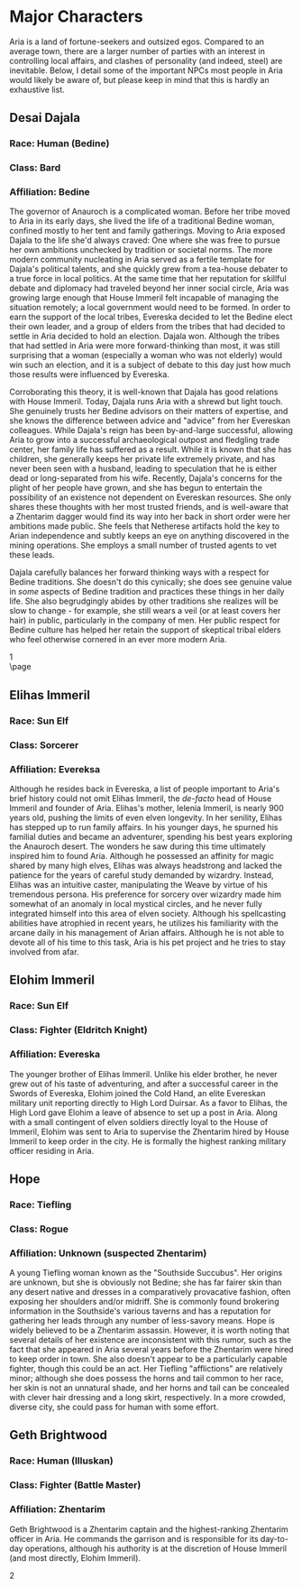 # Major Characters

Aria is a land of fortune-seekers and outsized egos. Compared to an average town, there are a larger number of parties with an interest in controlling local affairs, and clashes of personality (and indeed, steel) are inevitable. Below, I detail some of the important NPCs most people in Aria would likely be aware of, but please keep in mind that this is hardly an exhaustive list.

## Desai Dajala

### Race: Human (Bedine)
### Class: Bard
### Affiliation: Bedine

The governor of Anauroch is a complicated woman. Before her tribe moved to Aria in its early days, she lived the life of a traditional Bedine woman, confined mostly to her tent and family gatherings. Moving to Aria exposed Dajala to the life she'd always craved: One where she was free to pursue her own ambitions unchecked by tradition or societal norms. The more modern community nucleating in Aria served as a fertile template for Dajala's political talents, and she quickly grew from a tea-house debater to a true force in local politics. At the same time that her reputation for skillful debate and diplomacy had traveled beyond her inner social circle, Aria was growing large enough that House Immeril felt incapable of managing the situation remotely; a local government would need to be formed. In order to earn the support of the local tribes, Evereska decided to let the Bedine elect their own leader, and a group of elders from the tribes that had decided to settle in Aria decided to hold an election. Dajala won. Although the tribes that had settled in Aria were more forward-thinking than most, it was still surprising that a woman (especially a woman who was not elderly) would win such an election, and it is a subject of debate to this day just how much those results were influenced by Evereska. 

Corroborating this theory, it is well-known that Dajala has good relations with House Immeril. Today, Dajala runs Aria with a shrewd but light touch. She genuinely trusts her Bedine advisors on their matters of expertise, and she knows the difference between advice and "advice" from her Evereskan colleagues. While Dajala's reign has been by-and-large successful, allowing Aria to grow into a successful archaeological outpost and fledgling trade center, her family life has suffered as a result. While it is known that she has children, she generally keeps her private life extremely private, and has never been seen with a husband, leading to speculation that he is either dead or long-separated from his wife. Recently, Dajala's concerns for the plight of her people have grown, and she has begun to entertain the possibility of an existence not dependent on Evereskan resources. She only shares these thoughts with her most trusted friends, and is well-aware that a Zhentarim dagger would find its way into her back in short order were her ambitions made public. She feels that Netherese artifacts hold the key to Arian independence and subtly keeps an eye on anything discovered in the mining operations. She employs a small number of trusted agents to vet these leads.

Dajala carefully balances her forward thinking ways with a respect for Bedine traditions. She doesn't do this cynically; she does see genuine value in _some_ aspects of Bedine tradition and practices these things in her daily life. She also begrudgingly abides by other traditions she realizes will be slow to change - for example, she still wears a veil (or at least covers her hair) in public, particularly in the company of men. Her public respect for Bedine culture has helped her retain the support of skeptical tribal elders who feel otherwise cornered in an ever more modern Aria.

<div class='pageNumber'>1</div>
</div>
\page

## Elihas Immeril

### Race: Sun Elf
### Class: Sorcerer
### Affiliation: Evereksa

Although he resides back in Evereska, a list of people important to Aria's brief history could not omit Elihas Immeril, the _de-facto_ head of House Immeril and founder of Aria. Elihas's mother, Ielenia Immeril, is nearly 900 years old, pushing the limits of even elven longevity. In her senility, Elihas has stepped up to run family affairs. In his younger days, he spurned his familial duties and became an adventurer, spending his best years exploring the Anauroch desert. The wonders he saw during this time ultimately inspired him to found Aria. Although he possessed an affinity for magic shared by many high elves, Elihas was always headstrong and lacked the patience for the years of careful study demanded by wizardry. Instead, Elihas was an intuitive caster, manipulating the Weave by virtue of his tremendous persona. His preference for sorcery over wizardry made him somewhat of an anomaly in local mystical circles, and he never fully integrated himself into this area of elven society. Although his spellcasting abilities have atrophied in recent years, he utilizes his familiarity with the arcane daily in his management of Arian affairs. Although he is not able to devote all of his time to this task, Aria is his pet project and he tries to stay involved from afar.

## Elohim Immeril

### Race: Sun Elf
### Class: Fighter (Eldritch Knight)
### Affiliation: Evereska

The younger brother of Elihas Immeril. Unlike his elder brother, he never grew out of his taste of adventuring, and after a successful career in the Swords of Evereska, Elohim joined the Cold Hand, an elite Evereskan military unit reporting directly to High Lord Duirsar. As a favor to Elihas, the High Lord gave Elohim a leave of absence to set up a post in Aria. Along with a small contingent of elven soldiers directly loyal to the House of Immeril, Elohim was sent to Aria to supervise the Zhentarim hired by House Immeril to keep order in the city. He is formally the highest ranking military officer residing in Aria.

## Hope

### Race: Tiefling
### Class: Rogue
### Affiliation: Unknown (suspected Zhentarim)

A young Tiefling woman known as the "Southside Succubus". Her origins are unknown, but she is obviously not Bedine; she has far fairer skin than any desert native and dresses in a comparatively provacative fashion, often exposing her shoulders and/or midriff. She is commonly found brokering information in the Southside's various taverns and has a reputation for gathering her leads through any number of less-savory means. Hope is widely believed to be a Zhentarim assassin. However, it is worth noting that several details of her existence are inconsistent with this rumor, such as the fact that she appeared in Aria several years before the Zhentarim were hired to keep order in town. She also doesn't appear to be a particularly capable fighter, though this could be an act. Her Tiefling "afflictions" are relatively minor; although she does possess the horns and tail common to her race, her skin is not an unnatural shade, and her horns and tail can be concealed with clever hair dressing and a long skirt, respectively. In a more crowded, diverse city, she could pass for human with some effort.

## Geth Brightwood

### Race: Human (Illuskan)
### Class: Fighter (Battle Master)
### Affiliation: Zhentarim

Geth Brightwood is a Zhentarim captain and the highest-ranking Zhentarim officer in Aria. He commands the garrison and is responsible for its day-to-day operations, although his authority is at the discretion of House Immeril (and most directly, Elohim Immeril).

<div class='pageNumber'>2</div>
</div>
